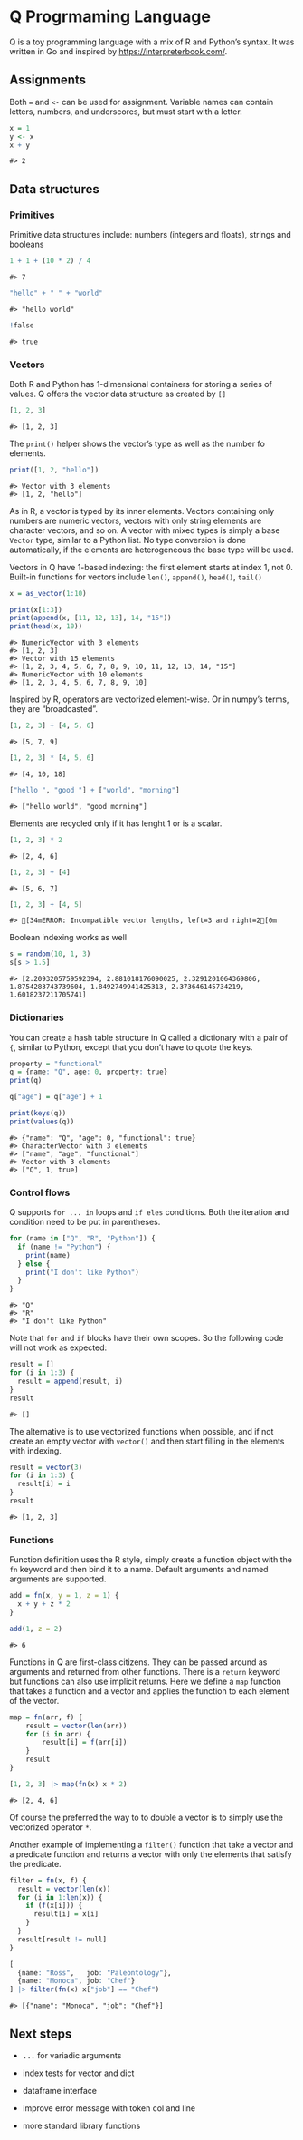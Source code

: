 Q Progrmaming Language
================

Q is a toy programming language with a mix of R and Python’s syntax. It
was written in Go and inspired by <https://interpreterbook.com/>.

## Assignments

Both `=` and `<-` can be used for assignment. Variable names can contain
letters, numbers, and underscores, but must start with a letter.

``` q
x = 1
y <- x
x + y
```

    #> 2

## Data structures

### Primitives

Primitive data structures include: numbers (integers and floats),
strings and booleans

``` q
1 + 1 + (10 * 2) / 4
```

    #> 7

``` q
"hello" + " " + "world"
```

    #> "hello world"

``` q
!false
```

    #> true

### Vectors

Both R and Python has 1-dimensional containers for storing a series of
values. Q offers the vector data structure as created by `[]`

``` q
[1, 2, 3]
```

    #> [1, 2, 3]

The `print()` helper shows the vector’s type as well as the number fo
elements.

``` q
print([1, 2, "hello"])
```

    #> Vector with 3 elements
    #> [1, 2, "hello"]

As in R, a vector is typed by its inner elements. Vectors containing
only numbers are numeric vectors, vectors with only string elements are
character vectors, and so on. A vector with mixed types is simply a base
`Vector` type, similar to a Python list. No type conversion is done
automatically, if the elements are heterogeneous the base type will be
used.

Vectors in Q have 1-based indexing: the first element starts at index 1,
not 0. Built-in functions for vectors include `len()`, `append()`,
`head()`, `tail()`

``` q
x = as_vector(1:10)

print(x[1:3])
print(append(x, [11, 12, 13], 14, "15"))
print(head(x, 10))
```

    #> NumericVector with 3 elements
    #> [1, 2, 3]
    #> Vector with 15 elements
    #> [1, 2, 3, 4, 5, 6, 7, 8, 9, 10, 11, 12, 13, 14, "15"]
    #> NumericVector with 10 elements
    #> [1, 2, 3, 4, 5, 6, 7, 8, 9, 10]

Inspired by R, operators are vectorized element-wise. Or in numpy’s
terms, they are “broadcasted”.

``` q
[1, 2, 3] + [4, 5, 6]
```

    #> [5, 7, 9]

``` q
[1, 2, 3] * [4, 5, 6]
```

    #> [4, 10, 18]

``` q
["hello ", "good "] + ["world", "morning"]
```

    #> ["hello world", "good morning"]

Elements are recycled only if it has lenght 1 or is a scalar.

``` q
[1, 2, 3] * 2
```

    #> [2, 4, 6]

``` q
[1, 2, 3] + [4]
```

    #> [5, 6, 7]

``` q
[1, 2, 3] + [4, 5]
```

    #> [34mERROR: Incompatible vector lengths, left=3 and right=2[0m

Boolean indexing works as well

``` q
s = random(10, 1, 3)
s[s > 1.5]
```

    #> [2.2093205759592394, 2.881018176090025, 2.3291201064369806, 1.8754283743739604, 1.8492749941425313, 2.373646145734219, 1.6018237211705741]

### Dictionaries

You can create a hash table structure in Q called a dictionary with a
pair of `{`, similar to Python, except that you don’t have to quote the
keys.

``` q
property = "functional"
q = {name: "Q", age: 0, property: true}
print(q)

q["age"] = q["age"] + 1

print(keys(q))
print(values(q))
```

    #> {"name": "Q", "age": 0, "functional": true}
    #> CharacterVector with 3 elements
    #> ["name", "age", "functional"]
    #> Vector with 3 elements
    #> ["Q", 1, true]

### Control flows

Q supports `for ... in` loops and `if eles` conditions. Both the
iteration and condition need to be put in parentheses.

``` q
for (name in ["Q", "R", "Python"]) {
  if (name != "Python") {
    print(name)
  } else {
    print("I don't like Python")
  }
}
```

    #> "Q"
    #> "R"
    #> "I don't like Python"

Note that `for` and `if` blocks have their own scopes. So the following
code will not work as expected:

``` q
result = []
for (i in 1:3) {
  result = append(result, i)
}
result
```

    #> []

The alternative is to use vectorized functions when possible, and if not
create an empty vector with `vector()` and then start filling in the
elements with indexing.

``` q
result = vector(3)
for (i in 1:3) {
  result[i] = i
}
result
```

    #> [1, 2, 3]

### Functions

Function definition uses the R style, simply create a function object
with the `fn` keyword and then bind it to a name. Default arguments and
named arguments are supported.

``` q
add = fn(x, y = 1, z = 1) {
  x + y + z * 2
}

add(1, z = 2)
```

    #> 6

Functions in Q are first-class citizens. They can be passed around as
arguments and returned from other functions. There is a `return` keyword
but functions can also use implicit returns. Here we define a `map`
function that takes a function and a vector and applies the function to
each element of the vector.

``` q
map = fn(arr, f) {
    result = vector(len(arr))
    for (i in arr) {
        result[i] = f(arr[i])
    }
    result
}

[1, 2, 3] |> map(fn(x) x * 2)
```

    #> [2, 4, 6]

Of course the preferred the way to to double a vector is to simply use
the vectorized operator `*`.

Another example of implementing a `filter()` function that take a vector
and a predicate function and returns a vector with only the elements
that satisfy the predicate.

``` q
filter = fn(x, f) {
  result = vector(len(x))
  for (i in 1:len(x)) {
    if (f(x[i])) {
      result[i] = x[i]
    }
  }
  result[result != null]
}

[
  {name: "Ross",   job: "Paleontology"},
  {name: "Monoca", job: "Chef"}
] |> filter(fn(x) x["job"] == "Chef")
```

    #> [{"name": "Monoca", "job": "Chef"}]

## Next steps

- `...` for variadic arguments

- index tests for vector and dict

- dataframe interface

- improve error message with token col and line

- more standard library functions
